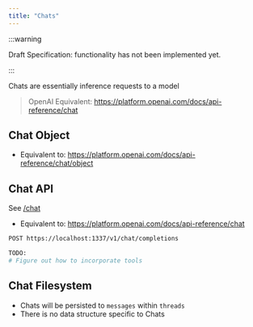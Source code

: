 ```yaml
---
title: "Chats"
---
```


:::warning

Draft Specification: functionality has not been implemented yet. 

:::

Chats are essentially inference requests to a model

> OpenAI Equivalent: https://platform.openai.com/docs/api-reference/chat

## Chat Object

- Equivalent to: https://platform.openai.com/docs/api-reference/chat/object

## Chat API

See [/chat](/api/chat)

- Equivalent to: https://platform.openai.com/docs/api-reference/chat

```sh
POST https://localhost:1337/v1/chat/completions

TODO:
# Figure out how to incorporate tools
```

## Chat Filesystem

- Chats will be persisted to `messages` within `threads`
- There is no data structure specific to Chats
